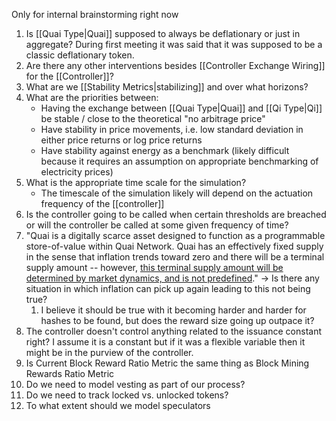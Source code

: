 Only for internal brainstorming right now

1. Is [[Quai Type|Quai]] supposed to always be deflationary or just in aggregate? During first meeting it was said that it was supposed to be a classic deflationary token.
2. Are there any other interventions besides [[Controller Exchange Wiring]] for the [[Controller]]?
3. What are we [[Stability Metrics|stabilizing]] and over what horizons?
4. What are the priorities between:
	- Having the exchange between [[Quai Type|Quai]] and [[Qi Type|Qi]] be stable / close to the theoretical "no arbitrage price"
	- Have stability in price movements, i.e. low standard deviation in either price returns or log price returns
	- Have stability against energy as a benchmark (likely difficult because it requires an assumption on appropriate benchmarking of electricity prices)
5. What is the appropriate time scale for the simulation?
	- The timescale of the simulation likely will depend on the actuation frequency of the [[controller]]
6. Is the controller going to be called when certain thresholds are breached or will the controller be called at some given frequency of time?
7. "Quai is a digitally scarce asset designed to function as a programmable store-of-value within Quai Network. Quai has an effectively fixed supply in the sense that inflation trends toward zero and there will be a terminal supply amount -- however, [this terminal supply amount will be determined by market dynamics, and is not predefined](https://qu.ai/docs/learn/tokenomics/token-dynamics/supply-growth/)." -> Is there any situation in which inflation can pick up again leading to this not being true?
	1. I believe it should be true with it becoming harder and harder for hashes to be found, but does the reward size going up outpace it?
8. The controller doesn't control anything related to the issuance constant right? I assume it is a constant but if it was a flexible variable then it might be in the purview of the controller.
9. Is Current Block Reward Ratio Metric the same thing as Block Mining Rewards Ratio Metric
10. Do we need to model vesting as part of our process?
11. Do we need to track locked vs. unlocked tokens?
12. To what extent should we model speculators